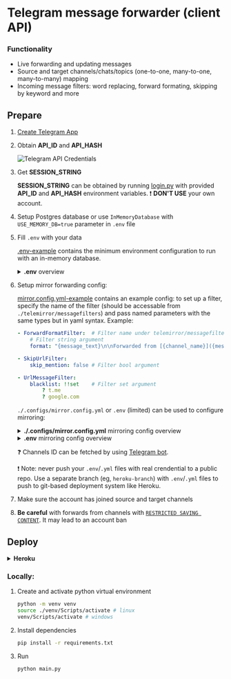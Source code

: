 # Telegram message forwarder (client API)

### Functionality
- Live forwarding and updating messages
- Source and target channels/chats/topics (one-to-one, many-to-one, many-to-many) mapping
- Incoming message filters: word replacing, forward formating, skipping by keyword and more

## Prepare

1. [Create Telegram App](https://my.telegram.org/apps)

2. Obtain **API_ID** and **API_HASH**

    ![Telegram API Credentials](/README.md-images/telegramapp.png)

3. Get **SESSION_STRING**

    **SESSION_STRING** can be obtained by running [login.py](login.py) with provided **API_ID** and **API_HASH** environment variables. ❗ **DON'T USE** your own account.

4. Setup Postgres database or use `InMemoryDatabase` with `USE_MEMORY_DB=true` parameter in `.env` file

5. Fill `.env` with your data

    [.env-example](.env-example) contains the minimum environment configuration to run with an in-memory database.

    <details>
    <summary><b>.env</b> overview</b></summary>

    ```bash
    ###########################
    #    App configuration    #
    ###########################
    
    # Telegram app ID
    API_ID=test
    # Telegram app hash
    API_HASH=test
    # Telegram session string (telethon session, see login.py in root directory)
    SESSION_STRING=test
    # Use an in-memory database instead of Postgres DB (true or false). Defaults to false
    USE_MEMORY_DB=false
    # Postgres credentials
    DATABASE_URL=postgres://user:pass@host/dbname
    # or
    DB_NAME=test
    DB_USER=test
    DB_HOST=test
    DB_PASS=test
    # Logging level (debug, info, warning, error or critical). Defaults to info
    LOG_LEVEL=info
    ```
    </details>

6. Setup mirror forwarding config:

    [mirror.config.yml-example](./.configs/mirror.config.yml-example) contains an example config: to set up a filter, specify the name of the filter (should be accessable from `./telemirror/messagefilters`) and pass named parameters with the same types but in yaml syntax. Example:

    ```yaml
    - ForwardFormatFilter:  # Filter name under telemirror/messagefilters
        # Filter string argument
        format: "{message_text}\n\nForwarded from [{channel_name}]({message_link})"

    - SkipUrlFilter:
        skip_mention: false # Filter bool argument

    - UrlMessageFilter:
        blacklist: !!set    # Filter set argument
            ? t.me
            ? google.com
    ```

    `./.configs/mirror.config.yml` or `.env` (limited) can be used to configure mirroring:

    <details>
    <summary><b>./.configs/mirror.config.yml</b> mirroring config overview</summary>

    ```yaml
    # (Optional) Global filters, will be applied in order
    filters:
      - ForwardFormatFilter: # Filter name under ./telemirror/messagefilters
          format: ""           # Filters arguments
      - EmptyMessageFilter
      - UrlMessageFilter:
          blacklist: !!set
            ? t.me
      - SkipUrlFilter:
          skip_mention: false

    # (Optional) Global settings
    disable_edit: true
    disable_delete: true
    mode: copy # or forward

    # (Required) Mirror directions
    directions:
      - from: [-1001, -1002, -1003]
        to: [-100203]

      - from: [-1000#3] # forwards from topic to topic
        to: [-1001#4]

      - from: [-100226]
        to: [-1006, -1008]
        # Overwrite global settings
        disable_edit: false
        disable_delete: false
        mode: forward
        # Overwrite global filters
        filters:
          - UrlMessageFilter:
              blacklist: !!set
                ? t.me
          - KeywordReplaceFilter:
              keywords:
                "google.com": "bing.com"
              regex: false # treat keywords as plain text
          - SkipWithKeywordsFilter:
              keywords: !!set
                ? "stopword"
              regex: true # treat keywords as regex expr
    ```
    </details>

    <details>
    <summary><b>.env</b> mirroring config overview</summary>

    ```bash
    ###############################################
    #    Setup directions and filters from env    #
    ###############################################

    # Mapping between source and target channels/chats
    # Channel/chat id can be fetched by using @messageinformationsbot telegram bot
    # Channel id should be prefixed with -100
    # [id1, id2, id3:id4] means send messages from id1, id2, id3 to id4
    # id5:id6 means send messages from id5 to id6
    # [id1, id2, id3:id4];[id5:id6] semicolon means AND
    CHAT_MAPPING=[-100999999,-100999999,-100999999:-1009999999];
    # Remove URLs from incoming messages (true or false). Defaults to false
    REMOVE_URLS=false
    # Comma-separated list of URLs to remove (reddit.com,youtube.com)
    REMOVE_URLS_LIST=google.com,twitter.com
    # Comma-separated list of URLs to exclude from removal (google.com,twitter.com).
    # Will be applied after the REMOVE_URLS_LIST
    REMOVE_URLS_WL=youtube.com,youtu.be,vk.com,twitch.tv,instagram.com
    # Disable mirror message deleting (true or false). Defaults to false
    DISABLE_DELETE=false
    # Disable mirror message editing (true or false). Defaults to false
    DISABLE_EDIT=false
    ```
    </details>

    ❓ Channels ID can be fetched by using [Telegram bot](https://t.me/messageinformationsbot).

    ❗ Note: never push your `.env`/`.yml` files with real crendential to a public repo. Use a separate branch (eg, `heroku-branch`) with `.env`/`.yml` files to push to git-based deployment system like Heroku.

7. Make sure the account has joined source and target channels

8. **Be careful** with forwards from channels with [`RESTRICTED SAVING CONTENT`](https://telegram.org/blog/protected-content-delete-by-date-and-more). It may lead to an account ban

## Deploy
<details>
    <summary><b>Heroku</b></summary>
<br>

[![Deploy](https://www.herokucdn.com/deploy/button.svg)](https://heroku.com/deploy?template=https://github.com/khoben/telemirror)

### or via CLI:

1. Clone project

    ```bash
    git clone https://github.com/khoben/telemirror.git
    ```
2. Create new heroku app within Heroku CLI

    ```bash
    heroku create {your app name}
    ```
3. Add heroku remote

    ```bash
    heroku git:remote -a {your app name}
    ```
4. Set environment variables to your heroku app from .env by running bash script

    ```bash
    ./set_heroku_env.bash
    ```

5. Upload on heroku host

    ```bash
    git push heroku master
    ```

6. Start heroku app

    ```bash
    heroku ps:scale web=1
    ```

#### Keep up-to-date with Heroku

If you deployed manually, move to step 2.

0. Get project to your PC:

    ```bash
    heroku git:clone -a {your app name}
    ```
1. Init upstream repo (this repository or its fork)

    ```bash
    git remote add origin https://github.com/khoben/telemirror
    ```
2. Get latest changes

    ```bash
    git pull origin master
    ```
3. Push latest changes to heroku

    ```bash
    git push heroku master -f
    ```
</details>

### Locally:
1. Create and activate python virtual environment

    ```bash
    python -m venv venv
    source ./venv/Scripts/activate # linux
    venv/Scripts/activate # windows
    ```
2. Install dependencies

    ```bash
    pip install -r requirements.txt
    ```
3. Run

    ```bash
    python main.py
    ```